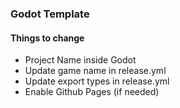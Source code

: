 ### Godot Template

#### Things to change

- Project Name inside Godot
- Update game name in release.yml
- Update export types in release.yml
- Enable Github Pages (if needed)